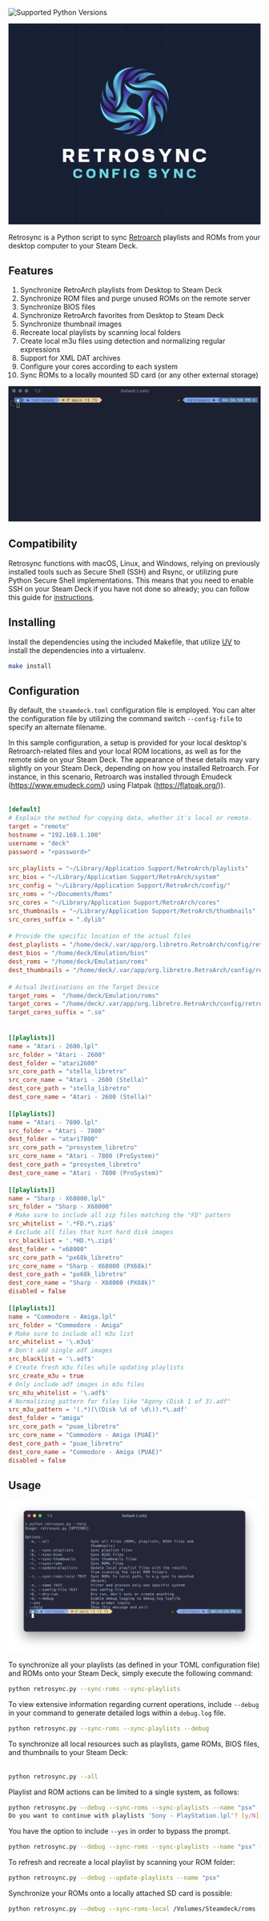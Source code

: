 ![Supported Python Versions](https://img.shields.io/pypi/pyversions/rich/13.2.0)


![Logo](https://github.com/optixx/retrosync/raw/main/assets/img/logo.png)

Retrosync is a Python script to sync [Retroarch](https://retroarch.com) playlists and ROMs from your desktop computer to your Steam Deck.


## Features
1. Synchronize RetroArch playlists from Desktop to Steam Deck
2. Synchronize ROM files and purge unused ROMs on the remote server
3. Synchronize BIOS files
4. Synchronize RetroArch favorites from Desktop to Steam Deck
5. Synchronize thumbnail images
6. Recreate local playlists by scanning local folders
7. Create local m3u files using detection and normalizing regular expressions
8. Support for XML DAT archives
9. Configure your cores according to each system
10. Sync ROMs to a locally mounted SD card (or any other external storage)


![Demo](https://github.com/optixx/retrosync/raw/main/assets/img/demo.gif)

## Compatibility

 Retrosync functions with macOS, Linux, and Windows, relying on previously installed tools such as Secure Shell (SSH) and Rsync, or utilizing pure Python Secure Shell implementations. This means that you need to enable SSH on your Steam Deck if you have not done so already; you can follow this guide for [instructions](https://shendrick.net/Gaming/2022/05/30/sshonsteamdeck.html).


## Installing

Install the dependencies using the included Makefile, that utilize [UV](https://github.com/astral-sh/uv) to install the dependencies into a virtualenv.

```sh
make install
```

## Configuration

 By default, the `steamdeck.toml` configuration file is employed. You can alter the configuration file by utilizing the command switch `--config-file` to specify an alternate filename.

In this sample configuration, a setup is provided for your local desktop's Retroarch-related files and your local ROM locations, as well as for the remote side on your Steam Deck. The appearance of these details may vary slightly on your Steam Deck, depending on how you installed Retroarch. For instance, in this scenario, Retroarch was installed through Emudeck (<https://www.emudeck.com/>) using Flatpak (<https://flatpak.org/>)).
```toml

[default]
# Explain the method for copying data, whether it's local or remote.
target = "remote"
hostname = "192.168.1.100"
username = "deck"
password = "<password>"

src_playlists = "~/Library/Application Support/RetroArch/playlists"
src_bios = "~/Library/Application Support/RetroArch/system"
src_config = "~/Library/Application Support/RetroArch/config/"
src_roms = "~/Documents/Roms"
src_cores = "~/Library/Application Support/RetroArch/cores"
src_thumbnails = "~/Library/Application Support/RetroArch/thumbnails"
src_cores_suffix = ".dylib"

# Provide the specific location of the actual files
dest_playlists = "/home/deck/.var/app/org.libretro.RetroArch/config/retroarch/playlists"
dest_bios = "/home/deck/Emulation/bios"
dest_roms = "/home/deck/Emulation/roms"
dest_thumbnails = "/home/deck/.var/app/org.libretro.RetroArch/config/retroarch/thumbnails"

# Actual Destinations on the Target Device
target_roms =  "/home/deck/Emulation/roms"
target_cores = "/home/deck/.var/app/org.libretro.RetroArch/config/retroarch/cores"
target_cores_suffix = ".so"


[[playlists]]
name = "Atari - 2600.lpl"
src_folder = "Atari - 2600"
dest_folder = "atari2600"
src_core_path = "stella_libretro"
src_core_name = "Atari - 2600 (Stella)"
dest_core_path = "stella_libretro"
dest_core_name = "Atari - 2600 (Stella)"

[[playlists]]
name = "Atari - 7800.lpl"
src_folder = "Atari - 7800"
dest_folder = "atari7800"
src_core_path = "prosystem_libretro"
src_core_name = "Atari - 7800 (ProSystem)"
dest_core_path = "prosystem_libretro"
dest_core_name = "Atari - 7800 (ProSystem)"

[[playlists]]
name = "Sharp - X68000.lpl"
src_folder = "Sharp - X68000"
# Make sure to include all zip files matching the "FD" pattern
src_whitelist = '.*FD.*\.zip$'
# Exclude all files that hint hard disk images
src_blacklist = '.*HD.*\.zip$'
dest_folder = "x68000"
src_core_path = "px68k_libretro"
src_core_name = "Sharp - X68000 (PX68k)"
dest_core_path = "px68k_libretro"
dest_core_name = "Sharp - X68000 (PX68k)"
disabled = false

[[playlists]]
name = "Commodore - Amiga.lpl"
src_folder = "Commodore - Amiga"
# Make sure to include all m3u list
src_whitelist = '\.m3u$'
# Don't add single adf images
src_blacklist = '\.adf$'
# Create fresh m3u files while updating playlists
src_create_m3u = true
# Only include adf images in m3u files
src_m3u_whitelist = '\.adf$'
# Normalizing pattern for files like "Agony (Disk 1 of 3).adf"
src_m3u_pattern = '(.*)(\(Disk \d of \d\)).*\.adf'
dest_folder = "amiga"
src_core_path = "puae_libretro"
src_core_name = "Commodore - Amiga (PUAE)"
dest_core_path = "puae_libretro"
dest_core_name = "Commodore - Amiga (PUAE)"
disabled = false

```

## Usage



![Usage](https://github.com/optixx/retrosync/raw/main/assets/img/usage.png)

 To synchronize all your playlists (as defined in your TOML configuration file) and ROMs onto your Steam Deck, simply execute the following command:

```sh
python retrosync.py --sync-roms --sync-playlists
```

 To view extensive information regarding current operations, include `--debug` in your command to generate detailed logs within a `debug.log` file.

```sh
python retrosync.py --sync-roms --sync-playlists --debug
```

 To synchronize all local resources such as playlists, game ROMs, BIOS files, and thumbnails to your Steam Deck:

```sh

python retrosync.py --all
```

 Playlist and ROM actions can be limited to a single system, as follows:

```sh
python retrosync.py --debug --sync-roms --sync-playlists --name "psx"
Do you want to continue with playlists 'Sony - PlayStation.lpl'? [y/N]:
```

 You have the option to include `--yes` in order to bypass the prompt.

```sh
python retrosync.py --debug --sync-roms --sync-playlists --name "psx" --yes
```

 To refresh and recreate a local playlist by scanning your ROM folder:

```sh
python retrosync.py --debug --update-playlists --name "psx"
```

 Synchronize your ROMs onto a locally attached SD card is possible:

```sh
python retrosync.py --debug --sync-roms-local /Volumes/Steamdeck/roms
```
